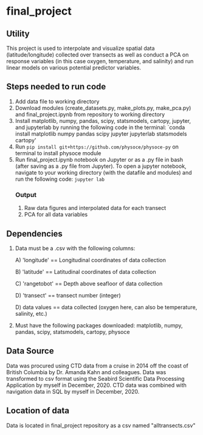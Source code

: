 # final_project

## Utility
This project is used to interpolate and visualize spatial data (latitude/longitude) collected over transects as well as conduct a PCA on response variables (in this case oxygen, temperature, and salinity) and run linear models on various potential predictor variables. 

## Steps needed to run code
1. Add data file to working directory
2. Download modules (create_datasets.py, make_plots.py, make_pca.py) and final_project.ipynb from repository to working directory
3. Install matplotlib, numpy, pandas, scipy, statsmodels, cartopy, jupyter, and jupyterlab by running the following code in the terminal: `conda install matplotlib numpy pandas scipy jupyter jupyterlab statsmodels cartopy' 
4. Run `pip install git+https://github.com/physoce/physoce-py` on terminal to install physoce module
5. Run final_project.ipynb notebook on Jupyter or as a .py file in bash (after saving as a .py file from Jupyter). To open a jupyter notebook, navigate to your working directory (with the datafile and modules) and run the following code: `jupyter lab`
   ### Output
   1. Raw data figures and interpolated data for each transect
   2. PCA for all data variables

## Dependencies
1. Data must be a .csv with the following columns:

   A) 'longitude' == Longitudinal coordinates of data collection

   B) 'latitude' == Latitudinal coordinates of data collection

   C) 'rangetobot' == Depth above seafloor of data collection

   D) 'transect' == transect number (integer)

   D) data values == data collected (oxygen here, can also be temperature, salinity, etc.)

2. Must have the following packages downloaded: matplotlib, numpy, pandas, scipy, statsmodels, cartopy, physoce

## Data Source
Data was procured using CTD data from a cruise in 2014 off the coast of British Columbia by Dr. Amanda Kahn and colleagues. Data was transformed to csv format using the Seabird Scientific Data Processing Application by myself in December, 2020. CTD data was combined with navigation data in SQL by myself in December, 2020.

## Location of data
Data is located in final_project repository as a csv named "alltransects.csv"